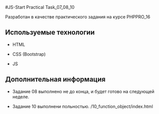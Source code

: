 #JS-Start Practical Task_07_08_10

Разработан в качестве практического задания на курсе PHPPRO_16

## Используемые технологии

* HTML

* CSS (Bootstrap)

* JS

## Дополнительная информация

* Задание 08 выполнено не до конца, и будет готово на следующей неделе.

* Задание 10 выполнени польностью.
/10_function_object/index.html

